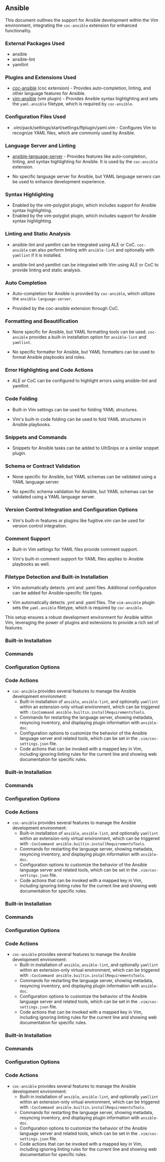 ## Ansible

This document outlines the support for Ansible development within the Vim environment, integrating the `coc-ansible` extension for enhanced functionality.

### External Packages Used
- ansible
- ansible-lint
- yamllint

### Plugins and Extensions Used
* [coc-ansible](https://github.com/yaegassy/coc-ansible) (coc extension) - Provides auto-completion, linting, and other language features for Ansible.
* [vim-ansible](https://github.com/pearofducks/ansible-vim) (vim plugin) - Provides Ansible syntax highlighting and sets the `yaml.ansible` filetype, which is required by `coc-ansible`.

### Configuration Files Used

- .vim/pack/settings/start/settings/ftplugin/yaml.vim - Configures Vim to recognize YAML files, which are commonly used by Ansible.

### Language Server and Linting

* [ansible-language-server](https://github.com/ansible/ansible-language-server) - Provides features like auto-completion, linting, and syntax highlighting for Ansible. It is used by the `coc-ansible` extension.

- No specific language server for Ansible, but YAML language servers can be used to enhance development experience.

### Syntax Highlighting

- Enabled by the vim-polyglot plugin, which includes support for Ansible syntax highlighting.
- Enabled by the vim-polyglot plugin, which includes support for Ansible syntax highlighting.

### Linting and Static Analysis

* ansible-lint and yamllint can be integrated using ALE or CoC. `coc-ansible` can also perform linting with `ansible-lint` and optionally with `yamllint` if it is installed.

- ansible-lint and yamllint can be integrated with Vim using ALE or CoC to provide linting and static analysis.

### Auto Completion
* Auto-completion for Ansible is provided by `coc-ansible`, which utilizes the `ansible-language-server`.
- Provided by the coc-ansible extension through CoC.

### Formatting and Beautification

* None specific for Ansible, but YAML formatting tools can be used. `coc-ansible` provides a built-in installation option for `ansible-lint` and `yamllint`.

- No specific formatter for Ansible, but YAML formatters can be used to format Ansible playbooks and roles.

### Error Highlighting and Code Actions

- ALE or CoC can be configured to highlight errors using ansible-lint and yamllint.

### Code Folding

* Built-in Vim settings can be used for folding YAML structures.

- Vim's built-in code folding can be used to fold YAML structures in Ansible playbooks.

### Snippets and Commands

- Snippets for Ansible tasks can be added to UltiSnips or a similar snippet plugin.

### Schema or Contract Validation

* None specific for Ansible, but YAML schemas can be validated using a YAML language server.

- No specific schema validation for Ansible, but YAML schemas can be validated using a YAML language server.

### Version Control Integration and Configuration Options

- Vim's built-in features or plugins like fugitive.vim can be used for version control integration.

### Comment Support

* Built-in Vim settings for YAML files provide comment support.

- Vim's built-in comment support for YAML files applies to Ansible playbooks as well.

### Filetype Detection and Built-in Installation

- Vim automatically detects .yml and .yaml files. Additional configuration can be added for Ansible-specific file types.
* Vim automatically detects .yml and .yaml files. The `vim-ansible` plugin sets the `yaml.ansible` filetype, which is required by `coc-ansible`.

This setup ensures a robust development environment for Ansible within Vim, leveraging the power of plugins and extensions to provide a rich set of features.

### Built-in Installation

### Commands

### Configuration Options

### Code Actions

* `coc-ansible` provides several features to manage the Ansible development environment:
  - Built-in installation of `ansible`, `ansible-lint`, and optionally `yamllint` within an extension-only virtual environment, which can be triggered with `:CocCommand ansible.builtin.installRequirementsTools`.
  - Commands for restarting the language server, showing metadata, resyncing inventory, and displaying plugin information with `ansible-doc`.
  - Configuration options to customize the behavior of the Ansible language server and related tools, which can be set in the `.vim/coc-settings.json` file.
  - Code actions that can be invoked with a mapped key in Vim, including ignoring linting rules for the current line and showing web documentation for specific rules.
### Built-in Installation

### Commands

### Configuration Options

### Code Actions

* `coc-ansible` provides several features to manage the Ansible development environment:
  - Built-in installation of `ansible`, `ansible-lint`, and optionally `yamllint` within an extension-only virtual environment, which can be triggered with `:CocCommand ansible.builtin.installRequirementsTools`.
  - Commands for restarting the language server, showing metadata, resyncing inventory, and displaying plugin information with `ansible-doc`.
  - Configuration options to customize the behavior of the Ansible language server and related tools, which can be set in the `.vim/coc-settings.json` file.
  - Code actions that can be invoked with a mapped key in Vim, including ignoring linting rules for the current line and showing web documentation for specific rules.

### Built-in Installation

### Commands

### Configuration Options

### Code Actions

* `coc-ansible` provides several features to manage the Ansible development environment:
  - Built-in installation of `ansible`, `ansible-lint`, and optionally `yamllint` within an extension-only virtual environment, which can be triggered with `:CocCommand ansible.builtin.installRequirementsTools`.
  - Commands for restarting the language server, showing metadata, resyncing inventory, and displaying plugin information with `ansible-doc`.
  - Configuration options to customize the behavior of the Ansible language server and related tools, which can be set in the `.vim/coc-settings.json` file.
  - Code actions that can be invoked with a mapped key in Vim, including ignoring linting rules for the current line and showing web documentation for specific rules.

### Built-in Installation

### Commands

### Configuration Options

### Code Actions

* `coc-ansible` provides several features to manage the Ansible development environment:
  - Built-in installation of `ansible`, `ansible-lint`, and optionally `yamllint` within an extension-only virtual environment, which can be triggered with `:CocCommand ansible.builtin.installRequirementsTools`.
  - Commands for restarting the language server, showing metadata, resyncing inventory, and displaying plugin information with `ansible-doc`.
  - Configuration options to customize the behavior of the Ansible language server and related tools, which can be set in the `.vim/coc-settings.json` file.
  - Code actions that can be invoked with a mapped key in Vim, including ignoring linting rules for the current line and showing web documentation for specific rules.

